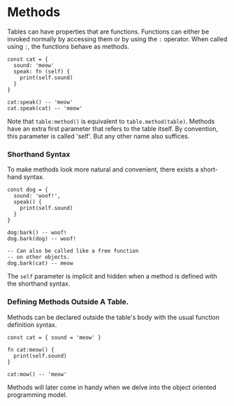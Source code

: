 # Methods

Tables can have properties that are functions. Functions can either be invoked normally by
accessing them or by using the `:` operator. When called using `:`, the functions behave as methods.
```snap
const cat = {
  sound: 'meow'
  speak: fn (self) {
    print(self.sound)
  }
}

cat:speak() -- 'meow'
cat.speak(cat) -- 'meow'
```

Note that `table:method()` is equivalent to `table.method(table)`.
Methods have an extra first parameter that refers to the table
itself. By convention, this parameter is called 'self'. But any other name
also suffices.

### Shorthand Syntax

To make methods look more natural and convenient, there exists a short-hand
syntax.

```snap
const dog = {
  sound: 'woof!',
  speak() {
    print(self.sound)
  }
}

dog:bark() -- woof!
dog.bark(dog) -- woof!

-- Can also be called like a free function
-- on other objects.
dog.bark(cat) -- meow
```
The `self` parameter is implicit and hidden when a method is defined with the shorthand
syntax.

### Defining Methods Outside A Table.
Methods can be declared outside the table's body with the usual function
definition syntax.

```snap
const cat = { sound = 'meow' }

fn cat:meow() {
  print(self.sound)
}

cat:mow() -- 'meow'
```

Methods will later come in handy when we delve into the object oriented programming
model.